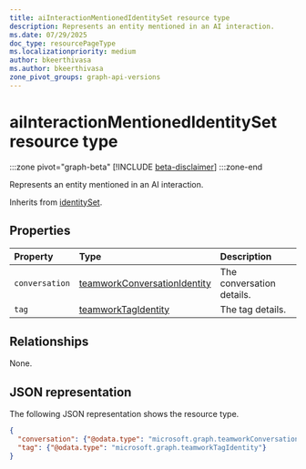 ```yaml
---
title: aiInteractionMentionedIdentitySet resource type
description: Represents an entity mentioned in an AI interaction.
ms.date: 07/29/2025
doc_type: resourcePageType
ms.localizationpriority: medium
author: bkeerthivasa
ms.author: bkeerthivasa
zone_pivot_groups: graph-api-versions
---
```


# aiInteractionMentionedIdentitySet resource type

<!-- cSpell:ignore bkeerthivasa -->

:::zone pivot="graph-beta"
[!INCLUDE [beta-disclaimer](../includes/beta-disclaimer.md)]
:::zone-end

Represents an entity mentioned in an AI interaction.

Inherits from [identitySet](/graph/api/resources/identityset).

## Properties

| Property       | Type                                                                              | Description               |
|:---------------|:----------------------------------------------------------------------------------|:--------------------------|
| `conversation` | [teamworkConversationIdentity](/graph/api/resources/teamworkconversationidentity) | The conversation details. |
| `tag`          | [teamworkTagIdentity](/graph/api/resources/teamworktagidentity)                   | The tag details.          |

## Relationships

None.

## JSON representation

The following JSON representation shows the resource type.

```json
{
  "conversation": {"@odata.type": "microsoft.graph.teamworkConversationIdentity"},
  "tag": {"@odata.type": "microsoft.graph.teamworkTagIdentity"}
}
```
